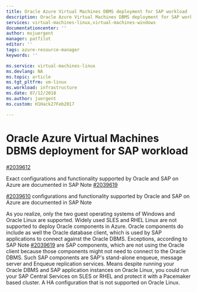 ```yaml
---
title: Oracle Azure Virtual Machines DBMS deployment for SAP workload | Microsoft Docs
description: Oracle Azure Virtual Machines DBMS deployment for SAP workload
services: virtual-machines-linux,virtual-machines-windows
documentationcenter: ''
author: msjuergent
manager: patfilot
editor: ''
tags: azure-resource-manager
keywords: ''

ms.service: virtual-machines-linux
ms.devlang: NA
ms.topic: article
ms.tgt_pltfrm: vm-linux
ms.workload: infrastructure
ms.date: 07/12/2018
ms.author: juergent
ms.custom: H1Hack27Feb2017

---
```


# Oracle Azure Virtual Machines DBMS deployment for SAP workload

[767598]:https://launchpad.support.sap.com/#/notes/767598
[773830]:https://launchpad.support.sap.com/#/notes/773830

[#2039612](https://launchpad.support.sap.com/#/notes/2039612)

Exact configurations and functionality supported by Oracle and SAP on Azure are documented in SAP Note [#2039619](https://launchpad.support.sap.com/#/notes/2039619)

[#2039610](https://launchpad.support.sap.com/#/notes/2039610) configurations and functionality supported by Oracle and SAP on Azure are documented in SAP Note 

As you realize, only the two guest operating systems of Windows and Oracle Linux are supported. Widely used SLES and RHEL Linux are not supported to deploy Oracle components in Azure. Oracle components do include as well the Oracle database client, which is used by SAP applications to connect against the Oracle DBMS. Exceptions, according to SAP Note [#2039619](https://launchpad.support.sap.com/#/notes/2039619) are SAP components, which are not using the Oracle client because those components might not need to connect to the Oracle DBMS. Such SAP components are SAP's stand-alone enqueue, message server and Enqueue replication services. Means despite running your Oracle DBMS and SAP application instances on Oracle Linux, you could run your SAP Central Services on SLES or RHEL and protect it with a Pacemaker based cluster. A HA configuration that is not supported on Oracle Linux.
